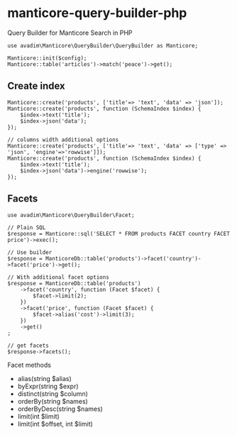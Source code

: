 # manticore-query-builder-php

Query Builder for Manticore Search in PHP

```
use avadim\Manticore\QueryBuilder\QueryBuilder as Manticore;

Manticore::init($config);
Manticore::table('articles')->match('peace')->get();
```

## Create index

```
Manticore::create('products', ['title'=> 'text', 'data' => 'json']);
Manticore::create('products', function (SchemaIndex $index) {
    $index->text('title');
    $index->json('data');
});

// columns width additional options
Manticore::create('products', ['title'=> 'text', 'data' => ['type' => 'json', 'engine'=>'rowwise']]);
Manticore::create('products', function (SchemaIndex $index) {
    $index->text('title');
    $index->json('data')->engine('rowwise');
});

```

## Facets
```
use avadim\Manticore\QueryBuilder\Facet;

// Plain SQL
$response = Manticore::sql('SELECT * FROM products FACET country FACET price')->exec();

// Use builder
$response = ManticoreDb::table('products')->facet('country')->facet('price')->get();
 
// With additional facet options
$response = ManticoreDb::table('products')
    ->facet('country', function (Facet $facet) {
        $facet->limit(2);
    })
    ->facet('price', function (Facet $facet) {
        $facet->alias('cost')->limit(3);
    })
    ->get()
;

// get facets
$response->facets();
```
Facet methods
* alias(string $alias)
* byExpr(string $expr)
* distinct(string $column)
* orderBy(string $names)
* orderByDesc(string $names)
* limit(int $limit)
* limit(int $offset, int $limit)